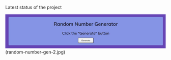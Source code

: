 Latest status of the project

![Latest status of the project](random-number-gen-1.jpg) (random-number-gen-2.jpg)